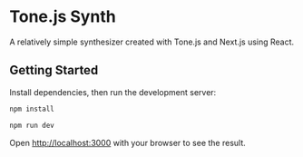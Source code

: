 # Tone.js Synth

A relatively simple synthesizer created with Tone.js and Next.js using React.

## Getting Started

Install dependencies, then run the development server:

```bash
npm install

npm run dev
```

Open [http://localhost:3000](http://localhost:3000) with your browser to see the result.
